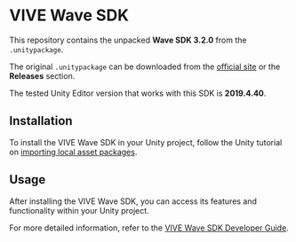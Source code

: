 # VIVE Wave SDK

This repository contains the unpacked **Wave SDK 3.2.0** from the `.unitypackage`.

The original `.unitypackage` can be downloaded from the [official site][1] or the **Releases** section.

The tested Unity Editor version that works with this SDK is **2019.4.40**.

## Installation

To install the VIVE Wave SDK in your Unity project, follow the Unity tutorial on [importing local asset packages][2].

## Usage

After installing the VIVE Wave SDK, you can access its features and functionality within your Unity project.

For more detailed information, refer to the [VIVE Wave SDK Developer Guide][3].

[1]: https://developer.vive.com/resources/vive-wave/download/archive/320
[2]: https://docs.unity3d.com/Manual/AssetPackagesImport.html
[3]: https://hub.vive.com/storage/docs/en-us/UnityXR/UnityXRSdk.html
